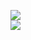 [![](https://img.shields.io/badge/Made%20With-Github%20Spray-lightgrey.svg?style=for-the-badge&logo=github)](https://github.com/Annihil/github-spray#27988)  
[![](https://i.imgur.com/2DrTn0Z.gif)](https://github.com/Annihil/github-spray)
